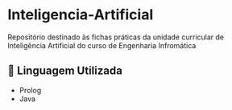 # Inteligencia-Artificial
Repositório destinado às fichas práticas da unidade curricular de Inteligência Artificial do curso de Engenharia Infromática
## 🚀 Linguagem Utilizada
* Prolog
* Java
